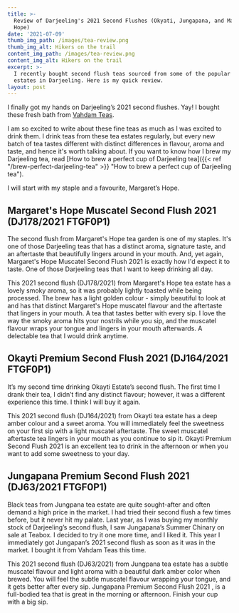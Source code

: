 ```yaml
---
title: >-
  Review of Darjeeling's 2021 Second Flushes (Okyati, Jungapana, and Margaret's
  Hope)
date: '2021-07-09'
thumb_img_path: /images/tea-review.png
thumb_img_alt: Hikers on the trail
content_img_path: /images/tea-review.png
content_img_alt: Hikers on the trail
excerpt: >-
  I recently bought second flush teas sourced from some of the popular tea
  estates in Darjeeling. Here is my quick review.
layout: post
---
```

I finally got my hands on Darjeeling’s 2021 second flushes. Yay! I bought these fresh bath from [Vahdam Teas](https://www.vahdam.com/).

I am so excited to write about these fine teas as much as I was excited to drink them. I drink teas from these tea estates regularly, but every new batch of tea tastes different with distinct differences in flavour, aroma and taste, and hence it's worth talking about. If you want to know how I brew my Darjeeling tea, read [How to brew a perfect cup of Darjeeling tea]({{< ref "/brew-perfect-darjeeling-tea" >}} "How to brew a perfect cup of Darjeeling tea").

I will start with my staple and a favourite, Margaret’s Hope.

## Margaret's Hope Muscatel Second Flush 2021 (DJ178/2021 FTGF0P1)

The second flush from Margaret's Hope tea garden is one of my staples. It's one of those Darjeeling teas that has a distinct aroma, signature taste, and an aftertaste that beautifully lingers around in your mouth. And, yet again, Margaret's Hope Muscatel Second Flush 2021 is exactly how I'd expect it to taste. One of those Darjeeling teas that I want to keep drinking all day.

This 2021 second flush (DJ178/2021) from Margaret's Hope tea estate has a lovely smoky aroma, so it was probably lightly toasted while being processed. The brew has a light golden colour - simply beautiful to look at and has that distinct Margaret's Hope muscatel flavour and the aftertaste that lingers in your mouth. A tea that tastes better with every sip. I love the way the smoky aroma hits your nostrils while you sip, and the muscatel flavour wraps your tongue and lingers in your mouth afterwards. A delectable tea that I would drink anytime.

## Okayti Premium Second Flush 2021 (DJ164/2021 FTGF0P1)

It’s my second time drinking Okayti Estate’s second flush. The first time I drank their tea, I didn’t find any distinct flavour; however, it was a different experience this time. I think I will buy it again.

This 2021 second flush (DJ164/2021) from Okayti tea estate has a deep amber colour and a sweet aroma. You will immediately feel the sweetness on your first sip with a light muscatel aftertaste. The sweet muscatel aftertaste tea lingers in your mouth as you continue to sip it. Okayti Premium Second Flush 2021 is an excellent tea to drink in the afternoon or when you want to add some sweetness to your day.

## Jungapana Premium Second Flush 2021 (DJ63/2021 FTGF0P1)

Black teas from Jungpana tea estate are quite sought-after and often demand a high price in the market. I had tried their second flush a few times before, but it never hit my palate. Last year, as I was buying my monthly stock of Darjeeling’s second flush, I saw Jungapana’s Summer Chinary on sale at Teabox. I decided to try it one more time, and I liked it. This year I immediately got Jungapan’s 2021 second flush as soon as it was in the market. I bought it from Vahdam Teas this time.

This 2021 second flush (DJ63/2021) from Jungpana tea estate has a subtle muscatel flavour and light aroma with a beautiful dark amber color when brewed. You will feel the subtle muscatel flavour wrapping your tongue, and it gets better after every sip. Jungapana Premium Second Flush 2021 , is a full-bodied tea that is great in the morning or afternoon. Finish your cup with a big sip.
